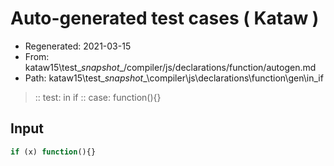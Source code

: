# Auto-generated test cases ( Kataw )
- Regenerated: 2021-03-15
- From: kataw15\test\__snapshot__/compiler/js/declarations/function/autogen.md
- Path: kataw15\test\__snapshot__\compiler\js\declarations\function\gen\in_if
> :: test: in if
> :: case: function(){}
## Input

`````js
if (x) function(){}
`````
